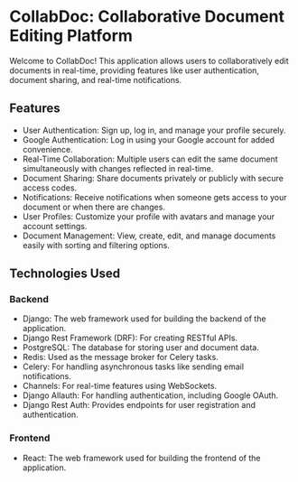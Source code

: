 # CollabDoc: Collaborative Document Editing Platform
Welcome to CollabDoc! This application allows users to collaboratively edit documents in real-time, providing features like user authentication, document sharing, and real-time notifications.

## Features
- User Authentication: Sign up, log in, and manage your profile securely.
- Google Authentication: Log in using your Google account for added convenience.
- Real-Time Collaboration: Multiple users can edit the same document simultaneously with changes reflected in real-time.
- Document Sharing: Share documents privately or publicly with secure access codes.
- Notifications: Receive notifications when someone gets access to your document or when there are changes.
- User Profiles: Customize your profile with avatars and manage your account settings.
- Document Management: View, create, edit, and manage documents easily with sorting and filtering options.

## Technologies Used

### Backend
- Django: The web framework used for building the backend of the application.
- Django Rest Framework (DRF): For creating RESTful APIs.
- PostgreSQL: The database for storing user and document data.
- Redis: Used as the message broker for Celery tasks.
- Celery: For handling asynchronous tasks like sending email notifications.
- Channels: For real-time features using WebSockets.
- Django Allauth: For handling authentication, including Google OAuth.
- Django Rest Auth: Provides endpoints for user registration and authentication.

### Frontend
- React: The web framework used for building the frontend of the application.

